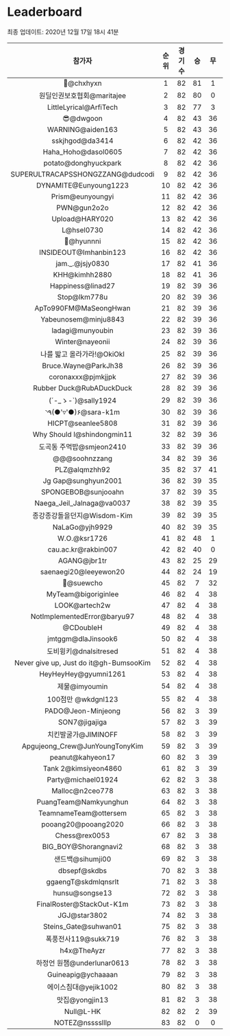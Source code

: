 # Leaderboard
최종 업데이트: 2020년 12월 17일 18시 41분




| 참가자 | 순위 | 경기수 | 승 | 무 | 패 | 승점 |
|:---:|:---:|:---:|:---:|:---:|:---:|:---:|
| 👑@chxhyxn | 1 | 82 | 81 | 1 | 0 | 244 |
| 원딜인권보호협회@maritajee | 2 | 82 | 80 | 0 | 2 | 240 |
| LittleLyrical@ArfiTech | 3 | 82 | 77 | 3 | 2 | 234 |
| 😎@dwgoon | 4 | 82 | 43 | 36 | 3 | 165 |
| WARNING@aiden163 | 5 | 82 | 43 | 36 | 3 | 165 |
| sskjhgod@da3414 | 6 | 82 | 42 | 36 | 4 | 162 |
| Haha_Hoho@dasol0605 | 7 | 82 | 42 | 36 | 4 | 162 |
| potato@donghyuckpark | 8 | 82 | 42 | 36 | 4 | 162 |
| SUPERULTRACAPSSHONGZZANG@dudcodi | 9 | 82 | 42 | 36 | 4 | 162 |
| DYNAMITE@Eunyoung1223 | 10 | 82 | 42 | 36 | 4 | 162 |
| Prism@eunyoungyi | 11 | 82 | 42 | 36 | 4 | 162 |
| PWN@gun2o2o | 12 | 82 | 42 | 36 | 4 | 162 |
| Upload@HARY020 | 13 | 82 | 42 | 36 | 4 | 162 |
| L@hsel0730 | 14 | 82 | 42 | 36 | 4 | 162 |
| 🐻@hyunnni | 15 | 82 | 42 | 36 | 4 | 162 |
| INSIDEOUT@Imhanbin123 | 16 | 82 | 42 | 36 | 4 | 162 |
| jam._.@jsjy0830 | 17 | 82 | 41 | 36 | 5 | 159 |
| KHH@kimhh2880 | 18 | 82 | 41 | 36 | 5 | 159 |
| Happiness@linad27 | 19 | 82 | 39 | 36 | 7 | 153 |
| Stop@lkm778u | 20 | 82 | 39 | 36 | 7 | 153 |
| ApTo990FM@MaSeongHwan | 21 | 82 | 39 | 36 | 7 | 153 |
| Yabeunosem@minju8843 | 22 | 82 | 39 | 36 | 7 | 153 |
| ladagi@munyoubin | 23 | 82 | 39 | 36 | 7 | 153 |
| Winter@nayeonii | 24 | 82 | 39 | 36 | 7 | 153 |
| 나를 밟고 올라가라!@OkiOkl | 25 | 82 | 39 | 36 | 7 | 153 |
| Bruce.Wayne@ParkJh38 | 26 | 82 | 39 | 36 | 7 | 153 |
| coronaxxx@pjmkjjpk | 27 | 82 | 39 | 36 | 7 | 153 |
| Rubber Duck@RubADuckDuck | 28 | 82 | 39 | 36 | 7 | 153 |
| (´-_ゝ-`)@sally1924 | 29 | 82 | 39 | 36 | 7 | 153 |
| ◝٩(●'▿'●)۶@sara-k1m | 30 | 82 | 39 | 36 | 7 | 153 |
| HICPT@seanlee5808 | 31 | 82 | 39 | 36 | 7 | 153 |
| Why Should I@shindongmin11 | 32 | 82 | 39 | 36 | 7 | 153 |
| 도곡동 주먹밥@smjeon2410 | 33 | 82 | 39 | 36 | 7 | 153 |
| @@@soohnzzang | 34 | 82 | 39 | 36 | 7 | 153 |
| PLZ@alqmzhh92 | 35 | 82 | 37 | 41 | 4 | 152 |
| Jg Gap@sunghyun2001 | 36 | 82 | 39 | 35 | 8 | 152 |
| SPONGEBOB@sunjooahn | 37 | 82 | 39 | 35 | 8 | 152 |
| Naega_Jeil_Jalnaga@va0037 | 38 | 82 | 39 | 35 | 8 | 152 |
| 종강종강돌을던지@Wisdom-Kim | 39 | 82 | 39 | 35 | 8 | 152 |
| NaLaGo@yjh9929 | 40 | 82 | 39 | 35 | 8 | 152 |
| W.O.@ksr1726 | 41 | 82 | 48 | 1 | 33 | 145 |
| cau.ac.kr@rakbin007 | 42 | 82 | 40 | 0 | 42 | 120 |
| AGANG@jbr1tr | 43 | 82 | 25 | 29 | 28 | 104 |
| saenaegi20@leeyewon20 | 44 | 82 | 24 | 19 | 39 | 91 |
| 👏@suewcho | 45 | 82 | 7 | 32 | 43 | 53 |
| MyTeam@bigoriginlee | 46 | 82 | 4 | 38 | 40 | 50 |
| LOOK@artech2w | 47 | 82 | 4 | 38 | 40 | 50 |
| NotImplementedError@baryu97 | 48 | 82 | 4 | 38 | 40 | 50 |
| @CDoubleH | 49 | 82 | 4 | 38 | 40 | 50 |
| jmtggm@dlaJinsook6 | 50 | 82 | 4 | 38 | 40 | 50 |
| 도비윙키@dnalsitresed | 51 | 82 | 4 | 38 | 40 | 50 |
| Never give up, Just do it@gh-BumsooKim | 52 | 82 | 4 | 38 | 40 | 50 |
| HeyHeyHey@gyumni1261 | 53 | 82 | 4 | 38 | 40 | 50 |
| 제물@imyoumin | 54 | 82 | 4 | 38 | 40 | 50 |
| 100점만 @wkdgnl123 | 55 | 82 | 4 | 38 | 40 | 50 |
| PADO@Jeon-Minjeong | 56 | 82 | 3 | 39 | 40 | 48 |
| SON7@jigajiga | 57 | 82 | 3 | 39 | 40 | 48 |
| 치킨발굴가@JIMINOFF | 58 | 82 | 3 | 39 | 40 | 48 |
| Apgujeong_Crew@JunYoungTonyKim | 59 | 82 | 3 | 39 | 40 | 48 |
| peanut@kahyeon17 | 60 | 82 | 3 | 39 | 40 | 48 |
| Tank 2@kimsiyeon4860 | 61 | 82 | 3 | 39 | 40 | 48 |
| Party@michael01924 | 62 | 82 | 3 | 38 | 41 | 47 |
| Malloc@n2ceo778 | 63 | 82 | 3 | 38 | 41 | 47 |
| PuangTeam@Namkyunghun | 64 | 82 | 3 | 38 | 41 | 47 |
| TeamnameTeam@ottersem | 65 | 82 | 3 | 38 | 41 | 47 |
| pooang20@pooang2020 | 66 | 82 | 3 | 38 | 41 | 47 |
| Chess@rex0053 | 67 | 82 | 3 | 38 | 41 | 47 |
| BIG_BOY@Shorangnavi2 | 68 | 82 | 3 | 38 | 41 | 47 |
| 샌드백@sihumji00 | 69 | 82 | 3 | 38 | 41 | 47 |
| dbsepf@skdbs | 70 | 82 | 3 | 38 | 41 | 47 |
| ggaengT@skdmlqnsrlt | 71 | 82 | 3 | 38 | 41 | 47 |
| hunsu@songse13 | 72 | 82 | 3 | 38 | 41 | 47 |
| FinalRoster@StackOut-K1m | 73 | 82 | 3 | 38 | 41 | 47 |
| JGJ@star3802 | 74 | 82 | 3 | 38 | 41 | 47 |
| Steins_Gate@suhwan01 | 75 | 82 | 3 | 38 | 41 | 47 |
| 폭풍전사119@sukk719 | 76 | 82 | 3 | 38 | 41 | 47 |
| h4x@TheAyzr | 77 | 82 | 3 | 38 | 41 | 47 |
| 하정언 원챔@underlunar0613 | 78 | 82 | 3 | 38 | 41 | 47 |
| Guineapig@ychaaaan | 79 | 82 | 3 | 38 | 41 | 47 |
| 에이스침대@yejik1002 | 80 | 82 | 3 | 38 | 41 | 47 |
| 맛집@yongjin13 | 81 | 82 | 3 | 38 | 41 | 47 |
| Null@L-HK | 82 | 82 | 2 | 39 | 41 | 45 |
| NOTEZ@nsssslllp | 83 | 82 | 0 | 0 | 82 | 0 |
